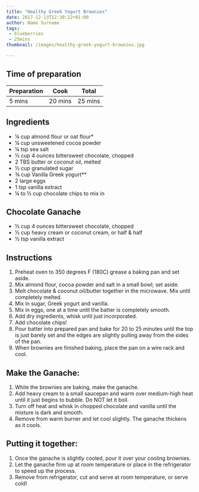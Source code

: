 ```yaml
---
title: "Healthy Greek Yogurt Brownies"
date: 2017-12-13T12:39:22+01:00
author: Name Surname
tags:
 - blueberries
 - 25mins
thumbnail: /images/healthy-greek-yogurt-brownies.jpg

---
```

## Time of preparation
 Preparation 	| Cook 			| Total
  ------------- | ------------- |-------------
  5 mins		| 20 mins 		|25 mins

## Ingredients
-	¼ cup almond flour or oat flour*
-	¼ cup unsweetened cocoa powder
-	¼ tsp sea salt
-	½ cup 4 ounces bittersweet chocolate, chopped
-	2 TBS butter or coconut oil, melted
-	½ cup granulated sugar
-	¾ cup Vanilla Greek yogurt**
-	2 large eggs
-	1 tsp vanilla extract
-	¼ to ½ cup chocolate chips to mix in

## Chocolate Ganache
-	½ cup 4 ounces bittersweet chocolate, chopped
-	½ cup heavy cream or coconut cream, or half & half
-	½ tsp vanilla extract


## Instructions
1. Preheat oven to 350 degrees F (180C) grease a baking pan and set aside.
2. Mix almond flour, cocoa powder and salt in a small bowl; set aside.
3. Melt chocolate & coconut oil/butter together in the microwave. Mix until completely melted.
4. Mix in sugar, Greek yogurt and vanilla.
5. Mix in eggs, one at a time until the batter is completely smooth.
6. Add dry ingredients, whisk until just incorporated.
7. Add chocolate chips!
8. Pour batter into prepared pan and bake for 20 to 25 minutes until the top is just barely set and the edges are slightly pulling away from the sides of the pan.
9. When brownies are finished baking, place the pan on a wire rack and cool.

## Make the Ganache:
1. While the brownies are baking, make the ganache.
2. Add heavy cream to a small saucepan and warm over medium-high heat until it just begins to bubble. Do NOT let it boil.
3. Turn off heat and whisk in chopped chocolate and vanilla until the mixture is dark and smooth.
4. Remove from warm burner and let cool slightly. The ganache thickens as it cools.

## Putting it together:
1. Once the ganache is slightly cooled, pour it over your cooling brownies.
2. Let the ganache firm up at room temperature or place in the refrigerator to speed up the process.
3. Remove from refrigerator, cut and serve at room temperature, or serve cold!



